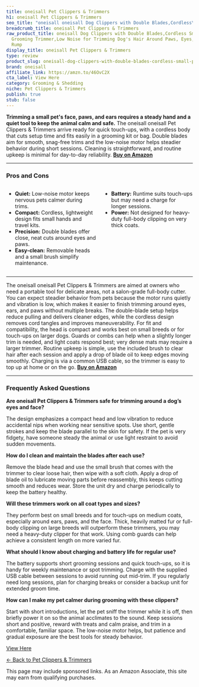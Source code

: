 ```yaml
---
title: oneisall Pet Clippers & Trimmers
h1: oneisall Pet Clippers & Trimmers
seo_title: "oneisall oneisall Dog Clippers with Double Blades,Cordless\u2026"
breadcrumb_title: oneisall Pet Clippers & Trimmers
raw_product_title: oneisall Dog Clippers with Double Blades,Cordless Small Pet Hair
  Grooming Trimmer,Low Noise for Trimming Dog's Hair Around Paws, Eyes, Ears, Face,
  Rump
display_title: oneisall Pet Clippers & Trimmers
type: review
product_slug: oneisall-dog-clippers-with-double-blades-cordless-small-pet-hair-groomi-52e1154c
brand: oneisall
affiliate_link: https://amzn.to/46OvC2X
cta_label: View Here
category: Grooming & Shedding
niche: Pet Clippers & Trimmers
publish: true
stub: false
---
```


<div id="intro" class="full-width">
  <p><strong>Trimming a small pet's face, paws, and ears requires a steady hand and a quiet tool to keep the animal calm and safe.</strong> The oneisall oneisall Pet Clippers & Trimmers arrive ready for quick touch-ups, with a cordless body that cuts setup time and fits easily in a grooming kit or bag. Double blades aim for smooth, snag-free trims and the low-noise motor helps steadier behavior during short sessions. Cleaning is straightforward, and routine upkeep is minimal for day-to-day reliability. <a href="https://amzn.to/46OvC2X" rel="nofollow sponsored noopener" target="_blank"><strong>Buy on Amazon</strong></a></p>
</div>

<hr />
<h3 id="pros-cons">Pros and Cons</h3>
<div class="pc-grid" style="display:grid;grid-template-columns:1fr 1fr;gap:16px;">
  <ul>
    <li><strong>Quiet:</strong> Low-noise motor keeps nervous pets calmer during trims.</li>
    <li><strong>Compact:</strong> Cordless, lightweight design fits small hands and travel kits.</li>
    <li><strong>Precision:</strong> Double blades offer close, neat cuts around eyes and paws.</li>
    <li><strong>Easy-clean:</strong> Removable heads and a small brush simplify maintenance.</li>
  </ul>
  <ul>
    <li><strong>Battery:</strong> Runtime suits touch-ups but may need a charge for longer sessions.</li>
    <li><strong>Power:</strong> Not designed for heavy-duty full-body clipping on very thick coats.</li>
  </ul>
</div>
<hr />

<div class="full-width">
  <p>The oneisall oneisall Pet Clippers & Trimmers are aimed at owners who need a portable tool for delicate areas, not a salon-grade full-body cutter. You can expect steadier behavior from pets because the motor runs quietly and vibration is low, which makes it easier to finish trimming around eyes, ears, and paws without multiple breaks. The double-blade setup helps reduce pulling and delivers cleaner edges, while the cordless design removes cord tangles and improves maneuverability. For fit and compatibility, the head is compact and works best on small breeds or for touch-ups on larger dogs. Guards or combs can help when a slightly longer trim is needed, and light coats respond best; very dense mats may require a larger trimmer. Routine upkeep is simple, use the included brush to clear hair after each session and apply a drop of blade oil to keep edges moving smoothly. Charging is via a common USB cable, so the trimmer is easy to top up at home or on the go. <a href="https://amzn.to/46OvC2X" rel="nofollow sponsored noopener" target="_blank"><strong>Buy on Amazon</strong></a></p>
</div>

<hr />
<h3 id="faqs">Frequently Asked Questions</h3>

<p><strong>Are oneisall Pet Clippers & Trimmers safe for trimming around a dog’s eyes and face?</strong></p>
<p>The design emphasizes a compact head and low vibration to reduce accidental nips when working near sensitive spots. Use short, gentle strokes and keep the blade parallel to the skin for safety. If the pet is very fidgety, have someone steady the animal or use light restraint to avoid sudden movements.</p>

<p><strong>How do I clean and maintain the blades after each use?</strong></p>
<p>Remove the blade head and use the small brush that comes with the trimmer to clear loose hair, then wipe with a soft cloth. Apply a drop of blade oil to lubricate moving parts before reassembly, this keeps cutting smooth and reduces wear. Store the unit dry and charge periodically to keep the battery healthy.</p>

<p><strong>Will these trimmers work on all coat types and sizes?</strong></p>
<p>They perform best on small breeds and for touch-ups on medium coats, especially around ears, paws, and the face. Thick, heavily matted fur or full-body clipping on large breeds will outperform these trimmers, you may need a heavy-duty clipper for that work. Using comb guards can help achieve a consistent length on more varied fur.</p>

<p><strong>What should I know about charging and battery life for regular use?</strong></p>
<p>The battery supports short grooming sessions and quick touch-ups, so it is handy for weekly maintenance or spot trimming. Charge with the supplied USB cable between sessions to avoid running out mid-trim. If you regularly need long sessions, plan for charging breaks or consider a backup unit for extended groom time.</p>

<p><strong>How can I make my pet calmer during grooming with these clippers?</strong></p>
<p>Start with short introductions, let the pet sniff the trimmer while it is off, then briefly power it on so the animal acclimates to the sound. Keep sessions short and positive, reward with treats and calm praise, and trim in a comfortable, familiar space. The low-noise motor helps, but patience and gradual exposure are the best tools for steady behavior.</p>
<p><a class="btn" href="https://amzn.to/46OvC2X" target="_blank" rel="nofollow sponsored noopener">View Here</a></p>
<p><a href="/roundups/grooming-shedding/pet-clippers-trimmers/">← Back to Pet Clippers & Trimmers</a></p>
<aside class="disclosure">This page may include sponsored links. As an Amazon Associate, this site may earn from qualifying purchases.</aside>
